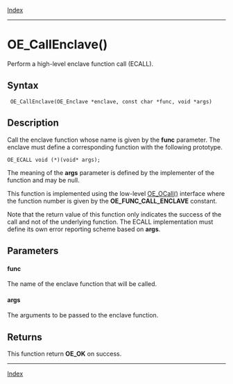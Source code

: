 [Index](index.md)

---
# OE_CallEnclave()

Perform a high-level enclave function call (ECALL).

## Syntax

     OE_CallEnclave(OE_Enclave *enclave, const char *func, void *args)
## Description 

Call the enclave function whose name is given by the **func** parameter. The enclave must define a corresponding function with the following prototype.

```
OE_ECALL void (*)(void* args);
```



The meaning of the **args** parameter is defined by the implementer of the function and may be null.

This function is implemented using the low-level [OE_OCall()](enclave_8h_a9613c7919aaabdd63711d0b12d286a13_1a9613c7919aaabdd63711d0b12d286a13.md) interface where the function number is given by the **OE_FUNC_CALL_ENCLAVE** constant.

Note that the return value of this function only indicates the success of the call and not of the underlying function. The ECALL implementation must define its own error reporting scheme based on **args**.



## Parameters

#### func

The name of the enclave function that will be called.

#### args

The arguments to be passed to the enclave function.

## Returns

This function return **OE_OK** on success.

---
[Index](index.md)

